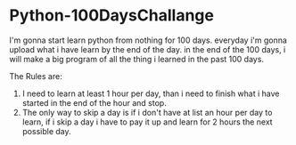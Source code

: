# Python-100DaysChallange
I'm gonna start learn python from nothing for 100 days.
everyday i'm gonna upload what i have learn by the end of the day.
in the end of the 100 days, i will make a big program of all the thing i learned in the past 100 days.

The Rules are:
1. I need to learn at least 1 hour per day, than i need to finish what i have started in the end of the hour and stop.
2. The only way to skip a day is if i don't have at list an hour per day to learn, if i skip a day i have to pay it up and learn for 2 hours the next possible day.
